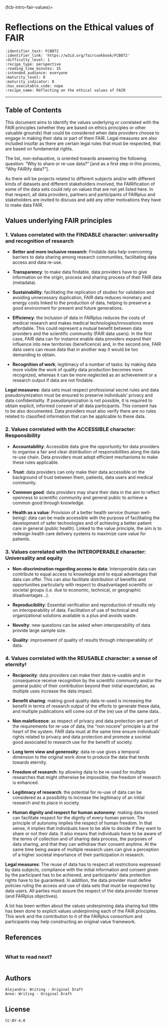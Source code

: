 (fcb-intro-fair-values)=
# Reflections on the Ethical values of FAIR



````{panels_fairplus}
:identifier_text: FCB072
:identifier_link: 'https://w3id.org/faircookbook/FCB072'
:difficulty_level: 1
:recipe_type: perspective
:reading_time_minutes: 15
:intended_audience: everyone 
:maturity_level: 0  
:maturity_indicator: 0
:has_executable_code: nope
:recipe_name: Reflecting on the ethical values of FAIR
````

---

## Table of Contents
<!-- 1. [Main FAIRification Objectives](#Main%20FAIRification%20Objectives)

2. [License](#License) -->

This document aims to identify the values underlying or correlated with the FAIR principles (whether they are based on ethics principles or other valuable grounds) that could be considered when data providers choose to engage in making their data or part of them FAIR. Legal measures are also included insofar as there are certain legal rules that must be respected, that are based on fundamental rights.

The list, non-exhaustive, is oriented towards answering the following question: “Why to share or re-use data?” [and as a first step in this process, “Why FAIRify data?”]. 

As there will be projects related to different subjects and/or with different kinds of datasets and different stakeholders involved, the FAIRification of some of the data sets could rely on values that are not yet listed here. In that respect, all data providers, partners and participants of FAIRplus and stakeholders are invited to discuss and add any other motivations they have to make data FAIR. 



## Values underlying FAIR principles


### 1. Values correlated with the FINDABLE character: universality and recognition of research


- **Better and more inclusive research**: Findable data help overcoming barriers to data sharing among research communities, facilitating data access and data re-use. 

- **Transparency**: to make data findable, data providers have to give information on the origin, process and sharing process of their FAIR data (metadata).  

- **Sustainability**: facilitating the replication of studies for validation and avoiding unnecessary duplication, FAIR data reduces monetary and energy costs linked to the production of data, helping to preserve a good environment for present and future generations. 

- **Efficiency**: the inclusion of data in FAIRplus reduces the costs of medical research and makes medical technologies/innovations more affordable. This could represent a mutual benefit between data providers and the scientific community (FAIR data users). In the first case, FAIR data can for instance enable data providers expand their influence into new territories (beneficence) and, in the second one, FAIR data users can reuse data that in another way it would be too demanding to obtain.  

- **Recognition of work**; legitimacy of a number of tasks: by making data more visible the work of quality data production becomes more recognized, whereas it can be more neglected as an achievement or a research output if data are not findable.


**Legal measures**: data sets must respect professional secret rules and data pseudonymization must be ensured to preserve individuals’ privacy and data confidentiality. If pseudonymization is not possible, it is required to obtain explicit, informed consent of all data participants. This consent has to be also documented. Data providers must also verify there are no rules related to classified information that can be applicable to these data.   



### 2. Values correlated with the ACCESSIBLE character: Responsibility


- **Accountability**:  Accessible data give the opportunity for data providers to organise a fair and clear distribution of responsibilities along the data re-use chain. Data providers must adopt efficient mechanisms to make these rules applicable.

- **Trust**: data providers can only make their data accessible on the background of trust between them, patients, data users and medical community.  

- **Common good**: data providers may share their data in the aim to reflect openness to scientific community and general public to achieve a common good through knowledge. 

- **Health as a value**: Provision of a better health service (human well-being): data can be made accessible with the purpose of facilitating the development of safer technologies and of achieving a better patient care in general (public health). Linked to the value principle, the aim is to redesign health care delivery systems to maximize care value for patients.




### 3. Values correlated with the INTEROPERABLE character: Universality and equity


- **Non-discrimination regarding access to data**: Interoperable data can contribute to equal access to knowledge and to equal advantages that data can offer. This can also facilitate distribution of benefits and opportunities particularly with respect to disadvantaged scientific or societal groups (i.e. due to economic, technical, or geographic disadvantages…). 

- **Reproducibility**: Essential verification and reproduction of results rely on interoperability of data. Facilitation of use of technical and organizational solutions available is a plus and avoids waste. 

- **Novelty**: new questions can be asked when interoperability of data provide large sample size.

- **Quality**: improvement of quality of results through interoperability of data. 


### 4.  Values correlated with the REUSABLE character: a sense of eternity!


- **Reciprocity**: data providers can make their data re-usable and in consequence receive recognition by the scientific community and/or the general public of their contribution beyond their initial expectation, as multiple uses increase the data impact. 

- **Benefit sharing**: making good quality data re-used is increasing the benefit in terms of research output of the efforts to generate these data, and multiple publications will come out of the (re) use of the same data..

- **Non maleficence**: as respect of privacy and data protection are part of the requirements for re-use of data, the “non nocere” principle is at the heart of the system. FAIR data must at the same time ensure individuals’ rights related to privacy and data protection and promote a societal good associated to research use for the benefit of society. 

- **Long term view and generosity**: data re-use gives a temporal dimension to the original work done to produce the data that tends towards eternity.

- **Freedom of research**: by allowing data to be re-used for multiple researches that might otherwise be impossible, the freedom of research is enhanced.

- **Legitimacy of research**: the potential for re-use of data can be considered as a possibility to increase the legitimacy of an initial research and its place in society.

- **Human dignity and respect for human autonomy**: making data reused can facilitate respect for the dignity of every human person. The principle of autonomy implies the respect of human freedom. In that sense, it implies that individuals have to be able to decide if they want to share or not their data. It also means that individuals have to be aware of the terms of collection and of sharing data process, the purposes of data sharing, and that they can withdraw their consent anytime. At the same time being aware of multiple research uses can give a perception of a higher societal importance of their participation in research. 


**Legal measures**: The reuse of data has to respect all restrictions expressed by data subjects, compliance with the initial information and consent given by the participant has to be achieved, and participants’ data protection rights have to be guaranteed. In addition, the data provider must define policies ruling the access and use of data sets that must be respected by data users. All parties must assure the respect of the data provider license (and FAIRplus objectives). 
 

A lot has been written about the values underpinning data sharing but little has been done to explicit values underpinning each of the FAIR principles. This work and the contribution to it of the FAIRplus consortium and participants may help constructing an original value framework.


## References

````{dropdown} **Reference**
````

### What to read next?
````{fairsharing_panel}
````
 
## Authors

````{authors_fairplus}
Alejandra: Writing - Original Draft
Anne: Writing - Original Draft
````


## License

````{license_fairplus}
CC-BY-4.0
````


